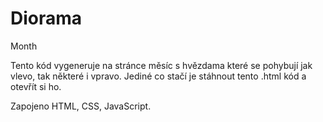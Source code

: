 # Diorama
Month

Tento kód vygeneruje na stránce měsíc s hvězdama které se pohybují jak vlevo, tak některé i vpravo. Jediné co stačí je stáhnout tento .html kód a otevřít si ho. 

Zapojeno HTML, CSS, JavaScript.

